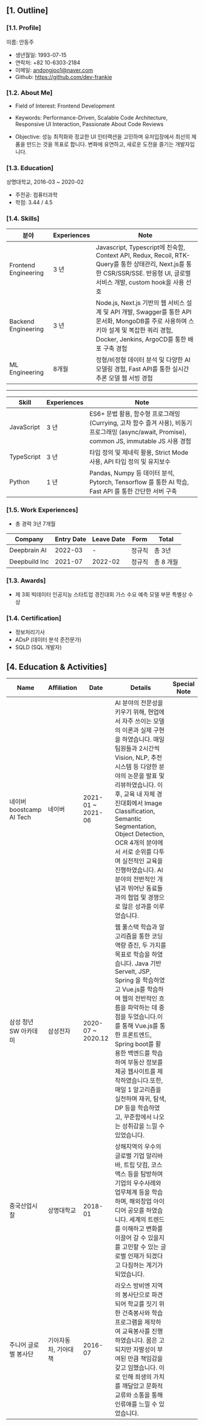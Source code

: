 ## [1. Outline]

### [1.1. Profile]

이름: 안동주

- 생년월일: 1993-07-15
- 연락처: +82 10-6303-2184
- 이메일: andongjoo1@naver.com
- Github: https://github.com/dev-frankie

### [1.2. About Me]

- Field of Interest: Frontend Development

- Keywords: Performance-Driven, Scalable Code Architecture, Responsive UI Interaction, Passionate About Code Reviews

- Objective: 성능 최적화와 정교한 UI 인터랙션을 고민하며 유저입장에서 최선의 제품을 만드는 것을 목표로 합니다. 변화에 유연하고, 새로운 도전을 즐기는 개발자입니다.

### [1.3. Education]

상명대학교, 2016-03 ~ 2020-02

- 주전공: 컴퓨터과학
- 학점: 3.44 / 4.5

### [1.4. Skills]

| 분야                 | Experiences | Note                                                                                                                                                                                  |
| -------------------- | ----------- | ------------------------------------------------------------------------------------------------------------------------------------------------------------------------------------- |
| Frontend Engineering | 3 년        | Javascript, Typescript에 친숙함, Context API, Redux, Recoil, RTK-Query를 통한 상태관리, Next.js를 통한 CSR/SSR/SSE. 반응형 UI, 글로벌 서비스 개발, custom hook을 사용 선호                                       |
| Backend Engineering  | 3 년        | Node.js, Next.js 기반의 웹 서비스 설계 및 API 개발, Swagger를 통한 API 문서화, MongoDB를 주로 사용하며 스키마 설계 및 복잡한 쿼리 경험, Docker, Jenkins, ArgoCD를 통한 배포 구축 경험 |
| ML Engineering       | 8개월       | 정형/비정형 데이터 분석 및 다양한 AI 모델링 경험, Fast API를 통한 실시간 추론 모델 웹 서빙 경험                                                                                       |  

***


| Skill      | Experiences | Note                                                                                                 |
| ---------- | ----------- | ---------------------------------------------------------------------------------------------------- |
| JavaScript | 3 년        | ES6+ 문법 활용, 함수형 프로그래밍 (Currying, 고차 함수 즐겨 사용), 비동기 프로그래밍 (async/await, Promise), common JS, immutable JS 사용 경험                                                                                  |, 
| TypeScript | 3 년        | 타입 정의 및 제네릭 활용, Strict Mode 사용, API 타입 정의 및 유지보수                                |
| Python     | 1 년        | Pandas, Numpy 등 데이터 분석, Pytorch, Tensorflow 를 통한 AI 학습, Fast API 를 통한 간단한 서버 구축 |

### [1.5. Work Experiences]

- 총 경력 3년 7개월

| Company       | Entry Date | Leave Date | Form   | Total     |
| ------------- | ---------- | ---------- | ------ | --------- |
| Deepbrain AI  | 2022-03    | -          | 정규직 | 총 3년    |
| Deepbuild Inc | 2021-07    | 2022-02    | 정규직 | 총 8 개월 |

### [1.3. Awards]

- 제 3회 빅데이터 인공지능 스타트업 경진대회 가스 수요 예측 모델 부문 특별상 수상

### [1.4. Certification]

- 정보처리기사
- ADsP (데이터 분석 준전문가)
- SQLD (SQL 개발자)

## [4. Education & Activities]

| Name                     | Affiliation          | Date              | Details                                                                                                                                                                                                                                                                                                                                                                                                                                                       | Special Note |
| ------------------------ | -------------------- | ----------------- | ------------------------------------------------------------------------------------------------------------------------------------------------------------------------------------------------------------------------------------------------------------------------------------------------------------------------------------------------------------------------------------------------------------------------------------------------------------- | ------------ |
| 네이버 boostcamp AI Tech | 네이버               | 2021-01 ~ 2021-06 | AI 분야의 전문성을 키우기 위해, 현업에서 자주 쓰이는 모델의 이론과 실제 구현을 하였습니다. 매일 팀원들과 2시간씩 Vision, NLP, 추천 시스템 등 다양한 분야의 논문을 발표 및 리뷰하였습니다. 이후, 교육 내 자체 경진대회에서 Image Classification, Semantic Segmentation, Object Detection, OCR 4개의 분야에서 서로 순위를 다투며 실전적인 교육을 진행하였습니다. AI 분야의 전반적인 개념과 뛰어난 동료들과의 협업 및 경쟁으로 많은 성과를 이루었습니다.         |
| 삼성 청년 SW 아카데미    | 삼성전자             | 2020-07 ~ 2020.12 | 웹 풀스택 학습과 알고리즘을 통한 코딩 역량 증진, 두 가지를 목표로 학습을 하였습니다. Java 기반 Servelt, JSP, Spring 을 학습하였고 Vue.js를 학습하여 웹의 전반적인 흐름을 파악하는 데 중점을 두었습니다.이를 통해 Vue.js를 통한 프론트엔드, Spring boot를 활용한 백엔드를 학습하여 부동산 정보를 제공 웹사이트를 제작하였습니다.또한, 매일 1 알고리즘을 실천하며 재귀, 탐색, DP 등을 학습하였고, 꾸준함에서 나오는 성취감을 느낄 수 있었습니다. |
| 중국산업시찰             | 상명대학교           | 2018-01           | 상해지역의 우수의 글로벌 기업 알리바바, 트립 닷컴, 코스맥스 등을 탐방하며 기업의 우수사례와 업무체계 등을 학습하며, 해외창업 아이디어 공모를 하였습니다. 세계의 트렌드를 이해하고 변화를 이끌어 갈 수 있을지를 고민할 수 있는 글로벌 인재가 되겠다고 다짐하는 계기가 되었습니다.                                                                                                                                                                              |
| 주니어 글로벌 봉사단     | 기아자동차, 기아대책 | 2016-07           | 라오스 방비엔 지역의 봉사단으로 파견되어 학교를 짓기 위한 건축봉사와 학습 프로그램을 제작하여 교육봉사를 진행하였습니다. 몸은 고되지만 자발성이 부여된 만큼 책임감을 갖고 임했습니다. 이로 인해 희생의 가치를 깨달았고 문화적 교류와 소통을 통해 인류애를 느낄 수 있었습니다.                                                                                                                                                                                 |
